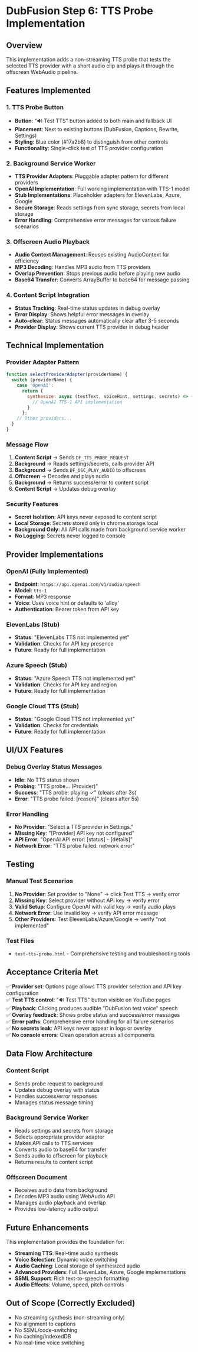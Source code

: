 # DubFusion Step 6: TTS Probe Implementation

## Overview
This implementation adds a non-streaming TTS probe that tests the selected TTS provider with a short audio clip and plays it through the offscreen WebAudio pipeline.

## Features Implemented

### 1. TTS Probe Button
- **Button**: "🔊 Test TTS" button added to both main and fallback UI
- **Placement**: Next to existing buttons (DubFusion, Captions, Rewrite, Settings)
- **Styling**: Blue color (#17a2b8) to distinguish from other controls
- **Functionality**: Single-click test of TTS provider configuration

### 2. Background Service Worker
- **TTS Provider Adapters**: Pluggable adapter pattern for different providers
- **OpenAI Implementation**: Full working implementation with TTS-1 model
- **Stub Implementations**: Placeholder adapters for ElevenLabs, Azure, Google
- **Secure Storage**: Reads settings from sync storage, secrets from local storage
- **Error Handling**: Comprehensive error messages for various failure scenarios

### 3. Offscreen Audio Playback
- **Audio Context Management**: Reuses existing AudioContext for efficiency
- **MP3 Decoding**: Handles MP3 audio from TTS providers
- **Overlap Prevention**: Stops previous audio before playing new audio
- **Base64 Transfer**: Converts ArrayBuffer to base64 for message passing

### 4. Content Script Integration
- **Status Tracking**: Real-time status updates in debug overlay
- **Error Display**: Shows helpful error messages in overlay
- **Auto-clear**: Status messages automatically clear after 3-5 seconds
- **Provider Display**: Shows current TTS provider in debug header

## Technical Implementation

### Provider Adapter Pattern
```javascript
function selectProviderAdapter(providerName) {
  switch (providerName) {
    case 'OpenAI':
      return {
        synthesize: async (testText, voiceHint, settings, secrets) => {
          // OpenAI TTS-1 API implementation
        }
      };
    // Other providers...
  }
}
```

### Message Flow
1. **Content Script** → Sends `DF_TTS_PROBE_REQUEST`
2. **Background** → Reads settings/secrets, calls provider API
3. **Background** → Sends `DF_OSC_PLAY_AUDIO` to offscreen
4. **Offscreen** → Decodes and plays audio
5. **Background** → Returns success/error to content script
6. **Content Script** → Updates debug overlay

### Security Features
- **Secret Isolation**: API keys never exposed to content script
- **Local Storage**: Secrets stored only in chrome.storage.local
- **Background Only**: All API calls made from background service worker
- **No Logging**: Secrets never logged to console

## Provider Implementations

### OpenAI (Fully Implemented)
- **Endpoint**: `https://api.openai.com/v1/audio/speech`
- **Model**: `tts-1`
- **Format**: MP3 response
- **Voice**: Uses voice hint or defaults to 'alloy'
- **Authentication**: Bearer token from API key

### ElevenLabs (Stub)
- **Status**: "ElevenLabs TTS not implemented yet"
- **Validation**: Checks for API key presence
- **Future**: Ready for full implementation

### Azure Speech (Stub)
- **Status**: "Azure Speech TTS not implemented yet"
- **Validation**: Checks for API key and region
- **Future**: Ready for full implementation

### Google Cloud TTS (Stub)
- **Status**: "Google Cloud TTS not implemented yet"
- **Validation**: Checks for credentials
- **Future**: Ready for full implementation

## UI/UX Features

### Debug Overlay Status Messages
- **Idle**: No TTS status shown
- **Probing**: "TTS probe… (Provider)"
- **Success**: "TTS probe: playing ✓" (clears after 3s)
- **Error**: "TTS probe failed: [reason]" (clears after 5s)

### Error Handling
- **No Provider**: "Select a TTS provider in Settings."
- **Missing Key**: "[Provider] API key not configured"
- **API Error**: "OpenAI API error: [status] - [details]"
- **Network Error**: "TTS probe failed: network error"

## Testing

### Manual Test Scenarios
1. **No Provider**: Set provider to "None" → click Test TTS → verify error
2. **Missing Key**: Select provider without API key → verify error
3. **Valid Setup**: Configure OpenAI with valid key → verify audio plays
4. **Network Error**: Use invalid key → verify API error message
5. **Other Providers**: Test ElevenLabs/Azure/Google → verify "not implemented"

### Test Files
- `test-tts-probe.html` - Comprehensive testing and troubleshooting tools

## Acceptance Criteria Met

✅ **Provider set**: Options page allows TTS provider selection and API key configuration  
✅ **Test TTS control**: "🔊 Test TTS" button visible on YouTube pages  
✅ **Playback**: Clicking produces audible "DubFusion test voice" speech  
✅ **Overlay feedback**: Shows probe status and success/error messages  
✅ **Error paths**: Comprehensive error handling for all failure scenarios  
✅ **No secrets leak**: API keys never appear in logs or overlay  
✅ **No console errors**: Clean operation across all components  

## Data Flow Architecture

### Content Script
- Sends probe request to background
- Updates debug overlay with status
- Handles success/error responses
- Manages status message timing

### Background Service Worker
- Reads settings and secrets from storage
- Selects appropriate provider adapter
- Makes API calls to TTS services
- Converts audio to base64 for transfer
- Sends audio to offscreen for playback
- Returns results to content script

### Offscreen Document
- Receives audio data from background
- Decodes MP3 audio using WebAudio API
- Manages audio playback and overlap
- Provides low-latency audio output

## Future Enhancements

This implementation provides the foundation for:
- **Streaming TTS**: Real-time audio synthesis
- **Voice Selection**: Dynamic voice switching
- **Audio Caching**: Local storage of synthesized audio
- **Advanced Providers**: Full ElevenLabs, Azure, Google implementations
- **SSML Support**: Rich text-to-speech formatting
- **Audio Effects**: Volume, speed, pitch controls

## Out of Scope (Correctly Excluded)
- No streaming synthesis (non-streaming only)
- No alignment to captions
- No SSML/code-switching
- No caching/IndexedDB
- No real-time voice switching
